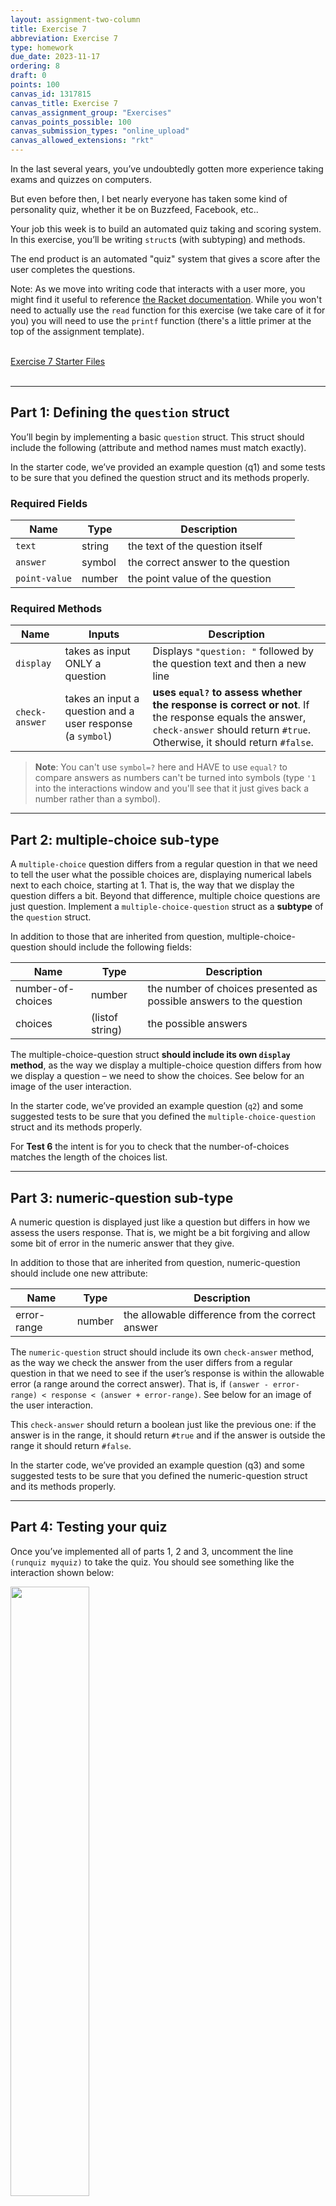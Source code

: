 ```yaml
---
layout: assignment-two-column
title: Exercise 7
abbreviation: Exercise 7
type: homework
due_date: 2023-11-17
ordering: 8
draft: 0
points: 100
canvas_id: 1317815
canvas_title: Exercise 7
canvas_assignment_group: "Exercises"
canvas_points_possible: 100
canvas_submission_types: "online_upload"
canvas_allowed_extensions: "rkt"
---
```


In the last several years, you’ve undoubtedly gotten more experience taking exams and quizzes on computers.

But even before then, I bet nearly everyone has taken some kind of personality quiz, whether it be on Buzzfeed, Facebook, etc..

Your job this week is to build an automated quiz taking and scoring system. In this exercise, you’ll be writing `struct`s (with subtyping) and methods.

The end product is an automated "quiz" system that gives a score after the user completes the questions.

Note: As we move into writing code that interacts with a user more, you might find it useful to reference [the Racket documentation](https://docs.racket-lang.org/htdp-langs/advanced.html). While you won't need to actually use the `read` function for this exercise (we take care of it for you) you will need to use the `printf` function (there's a little primer at the top of the assignment template).

<br>
<a class="nu-button" href="{{ site.url }}/course-files/exercises/exercise_7_template.zip" target="_blank">
    Exercise 7 Starter Files <i class="fas fa-download"></i>
</a>
<br>
<br>

* * *

## Part 1: Defining the `question` struct

You’ll begin by implementing a basic `question` struct. This struct should include the following (attribute and method names must match exactly).

In the starter code, we’ve provided an example question (q1) and some tests to be sure that you defined the question struct and its methods properly.

### Required Fields

| Name        | Type   | Description                        |
|-------------|--------|------------------------------------|
| `text`        | string | the text of the question itself    |
| `answer`      | symbol | the correct answer to the question |
| `point-value` | number | the point value of the question    |

### Required Methods

| Name | Inputs | Description |
| ---- | ------ | ----------- |
| `display`      | takes as input ONLY a question                           | Displays `"question: "` followed by the question text and then a new line                                                                                                |
| `check-answer` | takes an input a question and a user response (a `symbol`) | **uses `equal?` to assess whether the response is correct or not**. If the response equals the answer, `check-answer` should return `#true`. Otherwise, it should return `#false`. |

> **Note**: You can't use `symbol=?` here and HAVE to use `equal?` to compare answers as numbers can't be turned into symbols (type `'1` into the interactions window and you'll see that it just gives back a number rather than a symbol).

* * *

## Part 2: multiple-choice sub-type

A `multiple-choice` question differs from a regular question in that we need to tell the user what the possible choices are, displaying numerical labels next to each choice, starting at 1. That is, the way that we display the question differs a bit. Beyond that difference, multiple choice questions are just question. Implement a `multiple-choice-question` struct as a **subtype** of the `question` struct.

In addition to those that are inherited from question, multiple-choice-question should include the following fields:

| Name | Type | Description |
| ---  | --- | ---- |
| number-of-choices | number | the number of choices presented as possible answers to the question |
| choices | (listof string) | the possible answers |

The multiple-choice-question struct **should include its own `display` method**, as the way we display a multiple-choice question differs from how we display a question – we need to show the choices. See below for an image of the user interaction.

In the starter code, we’ve provided an example question (`q2`) and some suggested tests to be sure that you defined the `multiple-choice-question` struct and its methods properly.

For **Test 6** the intent is for you to check that the number-of-choices matches the length of the choices list.

* * *

## Part 3: numeric-question sub-type

A numeric question is displayed just like a question but differs in how we assess the users response. That is, we might be a bit forgiving and allow some bit of error in the numeric answer that they give.

In addition to those that are inherited from question, numeric-question should include one new attribute:

| Name        | Type   | Description                                        |
|-------------|--------|----------------------------------------------------|
| error-range | number | the allowable difference  from the correct answer |

The `numeric-question` struct should include its own `check-answer` method, as the way we check the answer from the user differs from a regular question in that we need to see if the user’s response is within the allowable error (a range around the correct answer). That is, if `(answer - error-range) < response < (answer + error-range)`. See below for an image of the user interaction.

This `check-answer` should return a boolean just like the previous one: if the answer is in the range, it should return `#true` and if the answer is outside the range it should return `#false`.

In the starter code, we’ve provided an example question (q3) and some suggested tests to be sure that you defined the numeric-question struct and its methods properly.

* * *

## Part 4: Testing your quiz

Once you’ve implemented all of parts 1, 2 and 3, uncomment the line `(runquiz myquiz)` to take the quiz. You should see something like the interaction shown below:

<img src="{{ site.url }}/assets/exercise_7/ex7_interaction.png" style="width:50%" />

You can leave this line commented uncommented when you submit; it will not affect the autograder either way.

* * *

## Double Checking your Work

Make sure you’ve followed the process outlined in the introduction for every function, and that you’ve thoroughly tested your functions for all possible edge cases.

Before turning your assignment in, **run the file one last time** to make sure that it runs properly and doesn’t generate any exceptions, and all the tests pass. Make sure you've also spent some time writing your OWN `check-expect` calls to test your code.

Assuming they do, submit **only your `exercise_7.rkt` file** on Canvas.

{% include submission_details.md %}